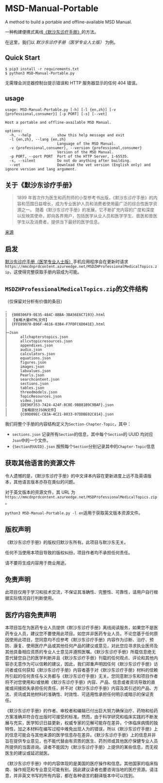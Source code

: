 # MSD-Manual-Portable

A method to build a portable and offline-available MSD Manual.

一种构建便携式离线[《默沙东诊疗手册》](https://www.msdmanuals.cn/professional/)的方法。

在这里，我们以 _默沙东诊疗手册（医学专业人士版）_ 为例。

## Quick Start

```shell
$ pip3 install -r requirements.txt
$ python3 MSD-Manual-Portable.py
```

无需理会浏览器控制台提示错误和 HTTP 服务器显示的任何 404 错误。

## usage

```shell
usage: MSD-Manual-Portable.py [-h] [-l {en,zh}] [-v {professional,consumer}] [-p PORT] [-s] [--vet]

Host a portable and offline-available MSD Manual.

options:
  -h, --help            show this help message and exit
  -l {en,zh}, --lang {en,zh}
                        Language of the MSD Manual.
  -v {professional,consumer}, --version {professional,consumer}
                        Version of the MSD Manual.
  -p PORT, --port PORT  Port of the HTTP Server, 1-65535.
  -s, --silent          Do not do anything after building.
  --vet                 Download the vet version (English only) and ignore version and lang argument.
```

## 关于《默沙东诊疗手册》

> 1899 年首次作为医生和药剂师的小型参考书出版，《默沙东诊疗手册》的内容和范围日益增长，成为专业医护人员和消费者使用最广泛的综合性医学资源之一。 随着《默沙东诊疗手册》的发展，它不断扩充内容的广度和深度以反映其使命，即向各界用户，包括医学从业人员和医学学生、兽医和兽医学生以及消费者，提供当下最好的医学信息。

[来源](https://www.msdmanuals.cn/professional/resourcespages/about-the-manuals)

## 启发

[默沙东诊疗手册（医学专业人士版）](https://play.google.com/store/apps/details?id=com.msd.professionalChinese)手机应用程序会在更新时请求`https://mmcdnprdcontent.azureedge.net/MSDZHProfessionalMedicalTopics.zip`，这使得完整获取手册内容成为可能。

## `MSDZHProfessionalMedicalTopics.zip`的文件结构

（仅保留对分析有价值的条目）

```tree
.
│  {000306F9-0E35-484C-8BBA-3BA56E6C7193}.html
│  【省略大量HTML文件】
│  {FFE89070-B96F-4616-83B4-F7FDFC6D041E}.html
│
├─Json
│      allchapterstopics.json
│      allcvtopicresources.json
│      appendixes.json
│      audio.json
│      calculators.json
│      equations.json
│      figures.json
│      images.json
│      labvalues.json
│      Pearls.json
│      searchcontent.json
│      sections.json
│      tables.json
│      threedmodels.json
│      TopicResources.json
│      video.json
│      {DE96F353-7424-424F-8C0E-9BB81B9C9BAF}.json
│      【省略部分JSON文件】
│      {C09D09EC-CB3A-4C21-8033-07DDBE02C814}.json
```

我们将整个手册的内容结构定义为`Section-Chapter-Topic`，其中：

- `sections.json` 记录所有`Section`的信息，其中每个`Section`的 UUID 均对应`Json`中的一个文件。
- `{Section的UUID}.json` 按照每个`Section`分别记录其中的`Chapter-Topic`信息

## 获取其他语言的资源文件

令人遗憾的是，《默沙东诊疗手册》的中文译本内容在更新进度上远不及英语版本，其他语言版本亦存在类似的问题。

对于英文版本的资源文件，其 URL 为`https://mmcdnprdcontent.azureedge.net/MSDProfessionalMedicalTopics.zip`。

`python3 MSD-Manual-Portable.py -l en`适用于获取英文版本资源文件。

## 版权声明

《默沙东诊疗手册》的版权归默沙东所有。此项目与默沙东无关。

任何不当使用本项目导致的版权纠纷，项目作者均不承担任何责任。

请不要将生成内容用于商业用途。

## 免责声明

此项目仅用于学习和技术交流，不保证其准确性、完整性、可靠性，请用户自行根据实际情况自行判断使用。

## 医疗内容免责声明

本项目旨在为医药专业人员提供《默沙东诊疗手册》离线阅读服务，如果您不是医药专业人员，建议您不要使用此项目。如您并非医药专业人员，不论您基于任何原因使用此项目，您同意均不应参考《默沙东诊疗手册》内容作为诊断、治疗、预防、康复、使用医疗产品或其他任何产品的建议或意见，对此您应寻求执业医师及其他具备相应资质的专业人士意见并遵照医嘱。《默沙东诊疗手册》所载信息绝无意代替您自己的医学判断并且《默沙东诊疗手册》刊载的任何观点、评论和其他内容亦无意作为可以信赖的建议，因此，我们郑重声明因任何《默沙东诊疗手册》访问者或任何获知《默沙东诊疗手册》内容者基于对《默沙东诊疗手册》材料的信赖所引起的任何责任与义务都与《默沙东诊疗手册》无关。您同意默沙东和项目作者将不对您使用和/或依赖《默沙东诊疗手册》内容、产品、信息或者资讯导致的直接或间接损失承担任何责任，并不对《默沙东诊疗手册》内容及其引述的产品、方法、资讯或其他材料的准确性、时效性、可适用性承担任何明示或暗示的保证责任。

《默沙东诊疗手册》的作者、审校者和编辑已付出巨大努力确保治疗、药物和给药方案准确并符合在出版时可接受的标准。然而，由于科学研究和临床实践的不断发展与充实，医学知识日益更新，权威专家的见解可能存在差异，个体临床病情的独特性，加之本材料在编写过程中难免出现人为的错误，所以《默沙东诊疗手册》上的信息可能会与其他来源的医学信息存在差异。《默沙东诊疗手册》上的信息并非旨在提供专业意见，也不能代替由有资质的医生、药剂师或其他医疗保健专业人员所提供的当面咨询。读者不能因为《默沙东诊疗手册》上提供的某些信息，而无视医生的建议或延迟就医。

《默沙东诊疗手册》中的内容体现的是美国的医疗操作和信息。其他国家的临床指南、操作规范和专业意见可能有别，因此建议读者也要咨询当地的医疗资源。请注意，并非英文书写的所有内容，都在各种语言的翻译版本中可以找到。
